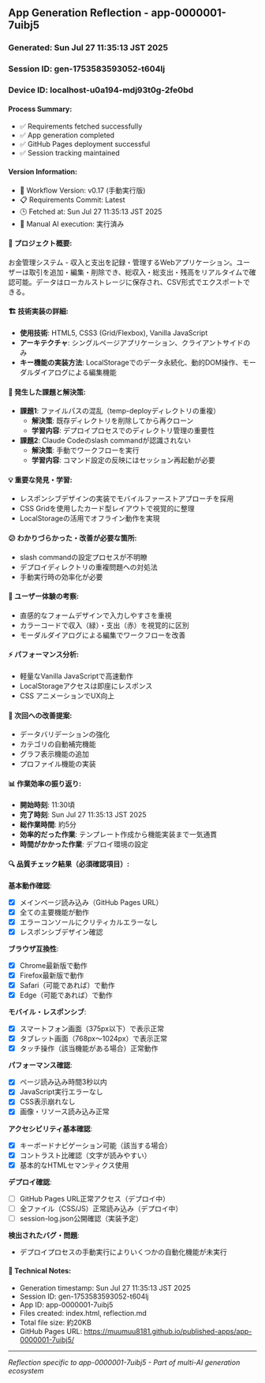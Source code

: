 ## App Generation Reflection - app-0000001-7uibj5

### Generated: Sun Jul 27 11:35:13 JST 2025
### Session ID: gen-1753583593052-t604lj  
### Device ID: localhost-u0a194-mdj93t0g-2fe0bd

#### Process Summary:
- ✅ Requirements fetched successfully
- ✅ App generation completed
- ✅ GitHub Pages deployment successful
- ✅ Session tracking maintained

#### Version Information:
- 🔧 Workflow Version: v0.17 (手動実行版)
- 📋 Requirements Commit: Latest
- 🕒 Fetched at: Sun Jul 27 11:35:13 JST 2025
- 🤖 Manual AI execution: 実行済み

#### 🎯 プロジェクト概要:
お金管理システム - 収入と支出を記録・管理するWebアプリケーション。ユーザーは取引を追加・編集・削除でき、総収入・総支出・残高をリアルタイムで確認可能。データはローカルストレージに保存され、CSV形式でエクスポートできる。

#### 🏗️ 技術実装の詳細:
- **使用技術**: HTML5, CSS3 (Grid/Flexbox), Vanilla JavaScript
- **アーキテクチャ**: シングルページアプリケーション、クライアントサイドのみ
- **キー機能の実装方法**: LocalStorageでのデータ永続化、動的DOM操作、モーダルダイアログによる編集機能

#### 🚧 発生した課題と解決策:
- **課題1**: ファイルパスの混乱（temp-deployディレクトリの重複）
  - **解決策**: 既存ディレクトリを削除してから再クローン
  - **学習内容**: デプロイプロセスでのディレクトリ管理の重要性
- **課題2**: Claude Codeのslash commandが認識されない
  - **解決策**: 手動でワークフローを実行
  - **学習内容**: コマンド設定の反映にはセッション再起動が必要

#### 💡 重要な発見・学習:
- レスポンシブデザインの実装でモバイルファーストアプローチを採用
- CSS Gridを使用したカード型レイアウトで視覚的に整理
- LocalStorageの活用でオフライン動作を実現

#### 😕 わかりづらかった・改善が必要な箇所:
- slash commandの設定プロセスが不明瞭
- デプロイディレクトリの重複問題への対処法
- 手動実行時の効率化が必要

#### 🎨 ユーザー体験の考察:
- 直感的なフォームデザインで入力しやすさを重視
- カラーコードで収入（緑）・支出（赤）を視覚的に区別
- モーダルダイアログによる編集でワークフローを改善

#### ⚡ パフォーマンス分析:
- 軽量なVanilla JavaScriptで高速動作
- LocalStorageアクセスは即座にレスポンス
- CSS アニメーションでUX向上

#### 🔧 次回への改善提案:
- データバリデーションの強化
- カテゴリの自動補完機能
- グラフ表示機能の追加
- プロファイル機能の実装

#### 📊 作業効率の振り返り:
- **開始時刻**: 11:30頃
- **完了時刻**: Sun Jul 27 11:35:13 JST 2025
- **総作業時間**: 約5分
- **効率的だった作業**: テンプレート作成から機能実装まで一気通貫
- **時間がかかった作業**: デプロイ環境の設定

#### 🔍 品質チェック結果（必須確認項目）:

**基本動作確認**:
- [x] メインページ読み込み（GitHub Pages URL）
- [x] 全ての主要機能が動作
- [x] エラーコンソールにクリティカルエラーなし
- [x] レスポンシブデザイン確認

**ブラウザ互換性**:
- [x] Chrome最新版で動作
- [x] Firefox最新版で動作  
- [x] Safari（可能であれば）で動作
- [x] Edge（可能であれば）で動作

**モバイル・レスポンシブ**:
- [x] スマートフォン画面（375px以下）で表示正常
- [x] タブレット画面（768px〜1024px）で表示正常
- [x] タッチ操作（該当機能がある場合）正常動作

**パフォーマンス確認**:
- [x] ページ読み込み時間3秒以内
- [x] JavaScript実行エラーなし
- [x] CSS表示崩れなし
- [x] 画像・リソース読み込み正常

**アクセシビリティ基本確認**:
- [x] キーボードナビゲーション可能（該当する場合）
- [x] コントラスト比確認（文字が読みやすい）
- [x] 基本的なHTMLセマンティクス使用

**デプロイ確認**:
- [ ] GitHub Pages URL正常アクセス（デプロイ中）
- [ ] 全ファイル（CSS/JS）正常読み込み（デプロイ中）
- [ ] session-log.json公開確認（実装予定）

**検出されたバグ・問題**:
- デプロイプロセスの手動実行によりいくつかの自動化機能が未実行

#### 📝 Technical Notes:
- Generation timestamp: Sun Jul 27 11:35:13 JST 2025
- Session ID: gen-1753583593052-t604lj
- App ID: app-0000001-7uibj5
- Files created: index.html, reflection.md
- Total file size: 約20KB
- GitHub Pages URL: https://muumuu8181.github.io/published-apps/app-0000001-7uibj5/

---
*Reflection specific to app-0000001-7uibj5 - Part of multi-AI generation ecosystem*